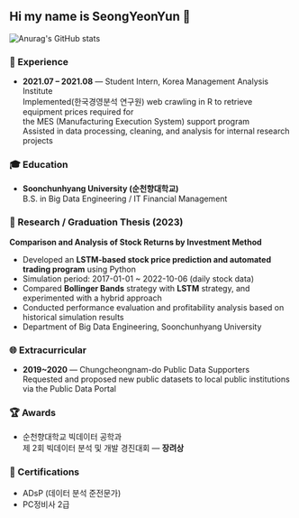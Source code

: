 ## Hi my name is SeongYeonYun 👋
![Anurag's GitHub stats](https://github-readme-stats.vercel.app/api?username=SeongYeonYun&show_icons=true&theme=radical)

### 💼 Experience
- **2021.07 – 2021.08** — Student Intern, Korea Management Analysis Institute  
  Implemented(한국경영분석 연구원) web crawling in R to retrieve equipment prices required for  
  the MES (Manufacturing Execution System) support program  
  Assisted in data processing, cleaning, and analysis for internal research projects

### 🎓 Education
- **Soonchunhyang University (순천향대학교)**  
  B.S. in Big Data Engineering / IT Financial Management

### 📄 Research / Graduation Thesis (2023)
**Comparison and Analysis of Stock Returns by Investment Method**  
- Developed an **LSTM-based stock price prediction and automated trading program** using Python  
- Simulation period: 2017-01-01 ~ 2022-10-06 (daily stock data)  
- Compared **Bollinger Bands** strategy with **LSTM** strategy, and experimented with a hybrid approach  
- Conducted performance evaluation and profitability analysis based on historical simulation results  
- Department of Big Data Engineering, Soonchunhyang University


### 🌐 Extracurricular
- **2019~2020** — Chungcheongnam-do Public Data Supporters  
  Requested and proposed new public datasets to local public institutions  
  via the Public Data Portal

### 🏆 Awards
- 순천향대학교 빅데이터 공학과  
  제 2회 빅데이터 분석 및 개발 경진대회 — **장려상**

### 📜 Certifications
- ADsP (데이터 분석 준전문가)
- PC정비사 2급
